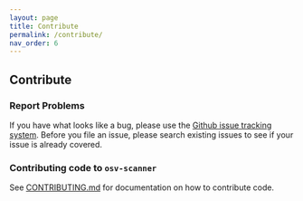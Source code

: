 ```yaml
---
layout: page
title: Contribute
permalink: /contribute/
nav_order: 6
---
```

## Contribute

### Report Problems
If you have what looks like a bug, please use the [Github issue tracking system](https://github.com/threatcode/osv-scanner/issues). Before you file an issue, please search existing issues to see if your issue is already covered.

### Contributing code to `osv-scanner`

See [CONTRIBUTING.md](https://github.com/threatcode/osv-scanner/blob/main/CONTRIBUTING.md) for documentation on how to contribute code.